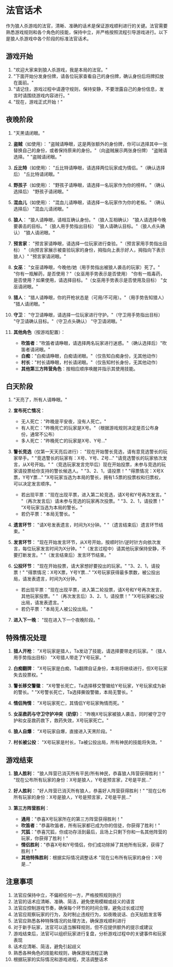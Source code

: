 # 法官话术

作为狼人杀游戏的法官，清晰、准确的话术是保证游戏顺利进行的关键。法官需要熟悉游戏规则和各个角色的技能，保持中立，并严格按照流程引导游戏进行。以下是狼人杀游戏中各个阶段的标准法官话术。

## 游戏开始

1. "欢迎大家来到狼人杀游戏，我是本局的法官。"
2. "下面开始分发身份牌，请各位玩家查看自己的身份牌，确认身份后将牌扣放在面前。"
3. "请记住，游戏过程中请遵守规则，保持安静，不要泄露自己的身份信息，发言时请围绕游戏内容进行。"
4. "现在，游戏正式开始！"

## 夜晚阶段

1. "天黑请闭眼。"

2. **盗贼**（如使用）：
   "盗贼请睁眼，这是两张额外的身份牌，你可以选择其中一张替换自己的身份，或者保持原来的身份。"（向盗贼展示两张身份牌）
   "盗贼请选择。"
   "盗贼请闭眼。"

3. **丘比特**（如使用）：
   "丘比特请睁眼，请选择两位玩家成为情侣。"（确认选择后）
   "丘比特请闭眼。"

4. **野孩子**（如使用）：
   "野孩子请睁眼，请选择一名玩家作为你的榜样。"（确认选择后）
   "野孩子请闭眼。"

5. **混血儿**（如使用）：
   "混血儿请睁眼，请选择一名玩家作为你的老板。"（确认选择后）
   "混血儿请闭眼。"

6. **狼人**：
   "狼人请睁眼，请相互确认身份。"（狼人互相确认）
   "狼人请选择今晚要袭击的目标。"（狼人用手势指出目标）
   "狼人请确认目标。"（狼人点头确认）
   "狼人请闭眼。"

7. **预言家**：
   "预言家请睁眼，请选择一位玩家进行查验。"（预言家用手势指出目标）
   "（向预言家展示被查验玩家的身份，拇指向上表示好人，拇指向下表示狼人）"
   "预言家请闭眼。"

8. **女巫**：
   "女巫请睁眼，今晚他/她（用手势指出被狼人袭击的玩家）死了。"
   "你有一瓶解药，是否使用？"（女巫用手势表示是否使用）
   "你有一瓶毒药，是否使用？如果使用，请选择目标。"（女巫用手势表示是否使用及目标）
   "女巫请闭眼。"

9. **猎人**：
   "猎人请睁眼，你的开枪状态是（可用/不可用）。"（用手势告知猎人）
   "猎人请闭眼。"

10. **守卫**：
    "守卫请睁眼，请选择一位玩家进行守护。"（守卫用手势指出目标）
    "守卫请确认目标。"（守卫点头确认）
    "守卫请闭眼。"

11. **其他角色**（按游戏配置）：
    - **吹笛者**："吹笛者请睁眼，请选择两名玩家进行迷惑。"（确认选择后）"吹笛者请闭眼。"
    - **白痴**："白痴请睁眼，白痴请闭眼。"（仅告知白痴身份，无其他动作）
    - **村长**："村长请睁眼，村长请闭眼。"（仅告知村长身份，无其他动作）
    - **其他第三方阵营角色**：按相应顺序唤醒并指示其使用技能。

## 白天阶段

1. "天亮了，所有人请睁眼。"

2. **宣布死亡情况**：
   - 无人死亡："昨晚是平安夜，没有人死亡。"
   - 有人死亡："昨晚死亡的玩家是X号。"（根据游戏规则决定是否公布身份，通常不公布）
   - 多人死亡："昨晚死亡的玩家是X号、Y号..."

3. **警长竞选**（仅第一天天亮后进行）：
   "现在开始警长竞选，请有意竞选警长的玩家举手。"
   "竞选警长的玩家有：X号、Y号、Z号..."
   "请竞选警长的玩家依次发言，从X号开始。"
   "（竞选玩家发言完毕后）现在开始投票，未参与竞选的玩家请投票给你支持的警长候选人。"
   "3、2、1，请投票！"
   "得票情况：X号X票，Y号Y票..."
   "X号玩家当选为本局的警长，拥有1.5票的投票权和归票权，可以决定发言顺序。"
   - 若出现平票："现在出现平票，进入第二轮竞选，请X号和Y号再次发言。"
   "（再次发言后）请未参与竞选的玩家再次投票。"
   "3、2、1，请投票！"
   "X号玩家当选为本局的警长。"
   - 若仍平票："本局无警长。"

4. **遗言环节**：
   "请X号发表遗言，时间为X分钟。"
   "（遗言结束后）遗言环节结束。"

5. **发言环节**：
   "现在开始发言环节，从X号开始，按顺时针/逆时针方向依次发言，每位玩家发言时间为X分钟。"
   "（发言过程中）请其他玩家保持安静，不要打断发言。"
   "（发言结束后）发言环节结束。"

6. **公投环节**：
   "现在开始投票，请大家想好要投出的玩家。"
   "3、2、1，请投票！"
   "得票情况：X号X票，Y号Y票..."
   "X号玩家获得最多票数，被公投出局，请发表遗言，时间为X分钟。"
   - 若出现平票："现在出现平票，进入第二轮投票，请X号和Y号再次发言，其他玩家投票。"
   "（再次发言后）3、2、1，请投票！"
   "X号玩家被公投出局，请发表遗言。"
   - 若仍平票："本局无人被公投出局。"

7. **进入下一晚**：
   "现在进入下一个夜晚阶段。"

## 特殊情况处理

1. **猎人开枪**：
   "X号玩家是猎人，Ta发动了技能，请选择要带走的玩家。"（猎人用手势指出目标）
   "X号猎人带走了Y号玩家。"

2. **白痴翻牌**：
   "X号玩家是白痴，Ta翻牌自证身份，本局将继续进行，但X号玩家失去投票权。"

3. **警长移交警徽**：
   "X号警长死亡，Ta选择移交警徽给Y号玩家，Y号玩家成为新的警长。"
   "X号警长死亡，Ta选择撕毁警徽，本局无警长。"

4. **情侣殉情**：
   "X号玩家死亡，其情侣Y号玩家殉情而死。"

5. **女巫救药与守卫守护冲突（奶穿）**：
   "昨晚X号玩家被狼人袭击，同时被守卫守护和女巫救药救下，救药失效，X号玩家死亡。"

6. **狼人自爆**：
   "X号玩家自爆，直接进入天黑阶段。"

7. **村长被公投**：
   "X号玩家是村长，Ta被公投出局，所有神民的技能将失效。"

## 游戏结束

1. **狼人胜利**：
   "狼人阵营已消灭所有平民/所有神民，恭喜狼人阵营获得胜利！"
   "现在公布所有玩家的身份：X号是狼人，Y号是预言家，Z号是平民..."

2. **好人胜利**：
   "好人阵营已消灭所有狼人，恭喜好人阵营获得胜利！"
   "现在公布所有玩家的身份：X号是狼人，Y号是预言家，Z号是平民..."

3. **第三方阵营胜利**：
   - **通用**："恭喜X号玩家所在的第三方阵营获得胜利！"
   - **吹笛者**："恭喜吹笛者，所有玩家都已成为你的信徒，你获得了胜利！"
   - **咒狐**："恭喜咒狐，你成功存活到最后，且场上只剩下你和一名其他阵营的玩家，你获得了胜利！"
   - **情侣胜利**："恭喜X号和Y号情侣，你们成功除掉了其他所有玩家，获得了胜利！"
   - **其他特殊胜利**：根据实际情况调整话术
   "现在公布所有玩家的身份：X号是..."

## 注意事项

1. 法官应保持中立，不偏袒任何一方，严格按照规则执行
2. 法官的话术应清晰、准确、简洁，避免使用模糊或歧义的语言
3. 法官应控制游戏节奏，确保每个环节的时间合理，避免过长或过短
4. 法官应观察玩家的行为，及时制止违规行为，如夜晚说话、白天贴脸发言等
5. 法官应熟悉各种特殊情况的处理方法，确保游戏顺利进行
6. 对于新手玩家，法官可以适当解释规则，但不应提供额外的提示或建议
7. 游戏结束后，法官可以组织玩家进行复盘，分析游戏过程中的关键事件和玩家表现
2. 话术应清晰、简洁，避免引起歧义
3. 熟悉各种角色的技能和规则，确保游戏流程正确
4. 根据玩家的实际情况和游戏进程，灵活调整话术
